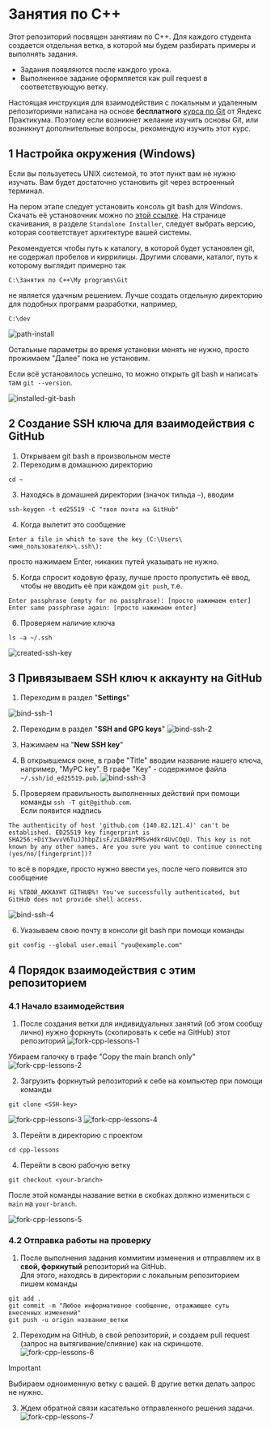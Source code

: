 # Занятия по С++

Этот репозиторий посвящен занятиям по С++.
Для каждого студента создается отдельная ветка, в которой мы будем разбирать примеры и выполнять задания.  

* Задания появляются после каждого урока. 
* Выполненное задание оформляется как pull request в соответствующую ветку.

Настоящая инструкция для взаимодействия с локальным и удаленным репозиториями написана на основе **бесплатного** 
[курса по Git](https://practicum.yandex.ru/profile/git-basics/) от Яндекс Практикума. 
Поэтому если возникнет желание изучить основы Git, или возникнут дополнительные вопросы, рекомендую изучить этот курс.

## 1 Настройка окружения (Windows)
Если вы пользуетесь UNIX системой, то этот пункт вам не нужно изучать. Вам будет достаточно установить git через встроенный терминал.

На пером этапе следует установить консоль git bash для Windows. Скачать её установочник можно по [этой ссылке](https://git-scm.com/download/win). 
На странице скачивания, в разделе `Standalone Installer`, следует выбрать версию, которая соответствует архитектуре вашей системы.  

Рекомендуется чтобы путь к каталогу, в которой будет установлен git, не содержал пробелов и киррилицы. Другими словами, каталог, путь к которому 
выглядит примерно так

```
С:\Занятия по С++\My programs\Git
```

не является удачным решением. Лучше создать отдельную директорию для подобных программ разработки, например,

```
C:\dev
```


![path-install](https://raw.githubusercontent.com/Seredenko-V/cpp-lessons/main/tutorial-screens/path-install.png)


Остальные параметры во время установки менять не нужно, просто прожимаем "Далее" пока не установим.   

Если всё установилось успешно, то можно открыть git bash и написать там `git --version`.

![installed-git-bash](https://raw.githubusercontent.com/Seredenko-V/cpp-lessons/main/tutorial-screens/ready-git-bash.png)


## 2 Создание SSH ключа для взаимодействия с GitHub
1. Открываем git bash в произвольном месте
2. Переходим в домашнюю директорию

```
cd ~
```

3. Находясь в домашней директории (значок тильда `~`), вводим

```
ssh-keygen -t ed25519 -C "твоя почта на GitHub"
```

4. Когда вылетит это сообщение

```
Enter a file in which to save the key (C:\Users\<имя_пользователя>\.ssh\):
```
просто нажимаем Enter, никаких путей указывать не нужно.

5. Когда спросит кодовую фразу, лучше просто пропустить её ввод, чтобы не вводить её при каждом `git push`, т.е.

```
Enter passphrase (empty for no passphrase): [просто нажимаем enter] 
Enter same passphrase again: [просто нажимаем enter]
```

6. Проверяем наличие ключа

```
ls -a ~/.ssh
```
![created-ssh-key](https://raw.githubusercontent.com/Seredenko-V/cpp-lessons/main/tutorial-screens/created-ssh-key.png)

## 3 Привязываем SSH ключ к аккаунту на GitHub

1. Переходим в раздел "**Settings**"

![bind-ssh-1](https://raw.githubusercontent.com/Seredenko-V/cpp-lessons/main/tutorial-screens/bind-ssh-1.png)

2. Переходим в раздел "**SSH and GPG keys**"
![bind-ssh-2](https://raw.githubusercontent.com/Seredenko-V/cpp-lessons/main/tutorial-screens/bind-ssh-2.png)

3. Нажимаем на "**New SSH key**"

4. В открывшемся окне, в графе "Title" вводим название нашего ключа, например, "MyPC key". В графе "Key" - содержимое файла `~/.ssh/id_ed25519.pub`.
![bind-ssh-3](https://raw.githubusercontent.com/Seredenko-V/cpp-lessons/main/tutorial-screens/bind-ssh-3.png)

5. Проверяем правильность выполненных действий при помощи команды `ssh -T git@github.com`.  
Если появится надпись

```
The authenticity of host 'github.com (140.82.121.4)' can't be established. ED25519 key fingerprint is SHA256:+DiY3wvvV6TuJJhbpZisF/zLDA0zPMSvHdkr4UvCOqU. This key is not known by any other names. Are you sure you want to continue connecting (yes/no/[fingerprint])?
```

то всё в порядке, просто нужно ввести `yes`, после чего появится это сообщение

```
Hi %ТВОЙ_АККАУНТ GITHUB%! You've successfully authenticated, but GitHub does not provide shell access.
```
![bind-ssh-4](https://raw.githubusercontent.com/Seredenko-V/cpp-lessons/main/tutorial-screens/bind-ssh-4.png)

6. Указываем свою почту в консоли git bash при помощи команды

```
git config --global user.email "you@example.com"
```

## 4 Порядок взаимодействия с этим репозиторием
### 4.1 Начало взаимодействия
1. После создания ветки для индивидуальных занятий (об этом сообщу лично) нужно форкнуть (скопировать к себе на GitHub) этот репозиторий
![fork-cpp-lessons-1](https://raw.githubusercontent.com/Seredenko-V/cpp-lessons/main/tutorial-screens/fork-cpp-lessons-1.png)

Убираем галочку в графе "Copy the main branch only"
![fork-cpp-lessons-2](https://raw.githubusercontent.com/Seredenko-V/cpp-lessons/main/tutorial-screens/fork-cpp-lessons-2.png)

2. Загрузить форкнутый репозиторий к себе на компьютер при помощи команды

```
git clone <SSH-key>
```

![fork-cpp-lessons-3](https://raw.githubusercontent.com/Seredenko-V/cpp-lessons/main/tutorial-screens/fork-cpp-lessons-3.png)
![fork-cpp-lessons-4](https://raw.githubusercontent.com/Seredenko-V/cpp-lessons/main/tutorial-screens/fork-cpp-lessons-4.png)

3. Перейти в директорию с проектом

```
cd cpp-lessons
```

4. Перейти в свою рабочую ветку 

```
git checkout <your-branch>
```

После этой команды название ветки в скобках должно измениться с `main` на `your-branch`.

![fork-cpp-lessons-5](https://raw.githubusercontent.com/Seredenko-V/cpp-lessons/main/tutorial-screens/fork-cpp-lessons-5.png)

### 4.2 Отправка работы на проверку
1. После выполнения задания коммитим изменения и отправляем их в **свой, форкнутый** репозиторий на GitHub.  
Для этого, находясь в директории с локальным репозиторием пишем команды

```
git add .
git commit -m "Любое информативное сообщение, отражающее суть внесенных изменений"
git push -u origin название_ветки
```

2. Переходим на GitHub, в свой репозиторий, и создаем pull request (запрос на вытягивание/слияние) как на скриншоте.
![fork-cpp-lessons-6](https://raw.githubusercontent.com/Seredenko-V/cpp-lessons/main/tutorial-screens/fork-cpp-lessons-6.png)
> [!IMPORTANT]
> Выбираем одноименную ветку с вашей. В другие ветки делать запрос не нужно.

3. Ждем обратной связи касательно отправленного решения задачи.
![fork-cpp-lessons-7](https://raw.githubusercontent.com/Seredenko-V/cpp-lessons/main/tutorial-screens/fork-cpp-lessons-7.png)

